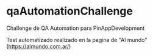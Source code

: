 # qaAutomationChallenge
Challenge de QA Automation para PinAppDevelopment

Test automatizado realizado en la pagina de "Al mundo" (https://almundo.com.ar/)

